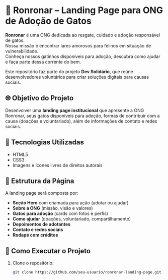 # 🐾 Ronronar – Landing Page para ONG de Adoção de Gatos

**Ronronar** é uma ONG dedicada ao resgate, cuidado e adoção responsável de gatos.  
Nossa missão é encontrar lares amorosos para felinos em situação de vulnerabilidade.  
Conheça nossos gatinhos disponíveis para adoção, descubra como ajudar e faça parte dessa corrente do bem.

Este repositório faz parte do projeto **Dev Solidário**, que reúne desenvolvedores voluntários para criar soluções digitais para causas sociais.

## 🌐 Objetivo do Projeto

Desenvolver uma **landing page institucional** que apresente a ONG Ronronar, seus gatos disponíveis para adoção, formas de contribuir com a causa (doações e voluntariado), além de informações de contato e redes sociais.

## 🧩 Tecnologias Utilizadas

- HTML5  
- CSS3  
- Imagens e ícones livres de direitos autorais

## 📌 Estrutura da Página

A landing page será composta por:

- **Seção Hero** com chamada para ação (adotar ou ajudar)
- **Sobre a ONG** (missão, visão e valores)
- **Gatos para adoção** (cards com fotos e perfis)
- **Como ajudar** (doações, voluntariado, compartilhamento)
- **Depoimentos de adotantes**
- **Contato e redes sociais**
- **Rodapé com créditos**

## 🚀 Como Executar o Projeto

1. Clone o repositório:
   ```bash
   git clone https://github.com/seu-usuario/ronronar-landing-page.git
